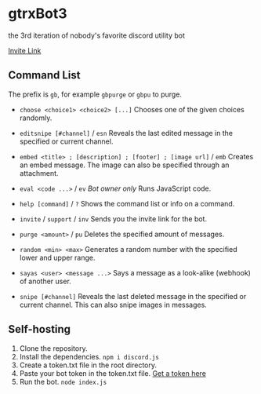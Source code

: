 # gtrxBot3

the 3rd iteration of nobody's favorite discord utility bot

[Invite Link]()

## Command List
The prefix is `gb`, for example `gbpurge` or `gbpu` to purge.

* `choose <choice1> <choice2> [...]`
Chooses one of the given choices randomly.

* `editsnipe [#channel]` / `esn`
Reveals the last edited message in the specified or current channel.

* `embed <title> ; [description] ; [footer] ; [image url]` / `emb`
Creates an embed message. The image can also be specified through an attachment.

* `eval <code ...>` / `ev` *Bot owner only*
Runs JavaScript code. 

* `help [command]` / `?`
Shows the command list or info on a command.

* `invite` / `support` / `inv`
Sends you the invite link for the bot.

* `purge <amount>` / `pu`
Deletes the specified amount of messages.

* `random <min> <max>`
Generates a random number with the specified lower and upper range.

* `sayas <user> <message ...>`
Says a message as a look-alike (webhook) of another user.

* `snipe [#channel]`
Reveals the last deleted message in the specified or current channel. This can also snipe images in messages.

## Self-hosting
1. Clone the repository.
2. Install the dependencies. `npm i discord.js`
3. Create a token.txt file in the root directory.
4. Paste your bot token in the token.txt file. [Get a token here](https://discord.com/developers)
5. Run the bot. `node index.js`